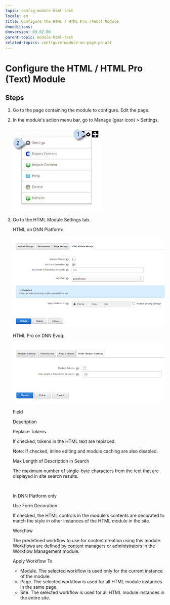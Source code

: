 ```yaml
---
topic: config-module-html-text
locale: en
title: Configure the HTML / HTML Pro (Text) Module
dnneditions: 
dnnversion: 09.02.00
parent-topic: module-html-text
related-topics: configure-module-on-page-pb-all
---
```


# Configure the HTML / HTML Pro (Text) Module

## Steps

1.  Go to the page containing the module to configure. Edit the page.
2.  In the module's action menu bar, go to Manage (gear icon) \> Settings.
    
      
    
    ![Manage action menu > Settings](img/scr-actionmenu-manage-settings.png)
    
      
    
3.  Go to the HTML Module Settings tab.
    
    HTML on DNN Platform:
    
      
    
    ![Module Settings — HTML on DNN Platform](img/scr-modulesettings-HTML.png)
    
      
    
    HTML Pro on DNN Evoq:
    
      
    
    ![Module Settings — HTML Pro on DNN Evoq](img/scr-modulesettings-HTMLPro.png)
    
      
    
    Field
    
    Description
    
    Replace Tokens
    
    If checked, tokens in the HTML text are replaced.
    
    Note: If checked, inline editing and module caching are also disabled.
    
    Max Length of Description in Search
    
    The maximum number of single-byte characters from the text that are displayed in site search results.
    
     
    
    In DNN Platform only
    
    Use Form Decoration
    
    If checked, the HTML controls in the module's contents are decorated to match the style in other instances of the HTML module in the site.
    
    Workflow
    
    The predefined workflow to use for content creation using this module. Workflows are defined by content managers or administrators in the Workflow Management module.
    
    Apply Workflow To
    
    *   Module. The selected workflow is used only for the current instance of the module.
    *   Page. The selected workflow is used for all HTML module instances in the same page.
    *   Site. The selected workflow is used for all HTML module instances in the entire site.